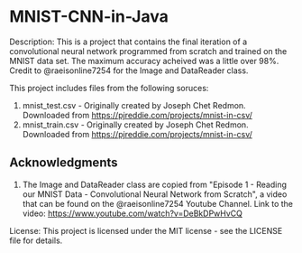 # MNIST-CNN-in-Java

Description:
This is a project that contains the final iteration of a convolutional neural network programmed from scratch and trained on the MNIST data set. The maximum accuracy acheived was a little over 98%. Credit to @raeisonline7254 for the Image and DataReader class.

This project includes files from the following soruces:
1. mnist_test.csv - Originally created by Joseph Chet Redmon. Downloaded from https://pjreddie.com/projects/mnist-in-csv/
2. mnist_train.csv - Originally created by Joseph Chet Redmon. Downloaded from https://pjreddie.com/projects/mnist-in-csv/

## Acknowledgments
1. The Image and DataReader class are copied from "Episode 1 - Reading our MNIST Data - Convolutional Neural Network from Scratch", a video that can be found on the @raeisonline7254 Youtube Channel. Link to the video: https://www.youtube.com/watch?v=DeBkDPwHvCQ

License:
This project is licensed under the MIT license - see the LICENSE file for details.
 
